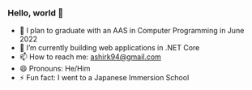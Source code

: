 ### Hello, world 👋


- 🔭 I plan to graduate with an AAS in Computer Programming in June 2022
- 🌱 I’m currently building web applications in .NET Core
- 📫 How to reach me: ashirk94@gmail.com
- 😄 Pronouns: He/Him
- ⚡ Fun fact: I went to a Japanese Immersion School
